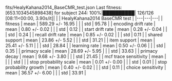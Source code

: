 fits/HealyKahana2014_BaseCMR_test.json
Last fitness: [653.1034545898438] for subject 244: 100%|██████████| 126/126 [08:11<00:00,  3.90s/it]| | | HealyKahana2014 BaseCMR test |
|---|---|---|
| fitness | mean | 589.29 +/- 16.95 |
| | std | 95.78 |
| encoding drift rate | mean | 0.80 +/- 0.02 |
| | std | 0.12 |
| start drift rate | mean | 0.28 +/- 0.04 |
| | std | 0.24 |
| recall drift rate | mean | 0.85 +/- 0.02 |
| | std | 0.11 |
| shared support | mean | 23.86 +/- 5.52 |
| | std | 31.21 |
| item support | mean | 25.41 +/- 5.11 |
| | std | 28.84 |
| learning rate | mean | 0.50 +/- 0.06 |
| | std | 0.35 |
| primacy scale | mean | 28.69 +/- 5.95 |
| | std | 33.63 |
| primacy decay | mean | 9.68 +/- 3.80 |
| | std | 21.45 |
| mcf trace sensitivity | mean | |
| | std | |
| stop probability scale | mean | 0.01 +/- 0.00 |
| | std | 0.01 |
| stop probability growth | mean | 0.40 +/- 0.02 |
| | std | 0.11 |
| choice sensitivity | mean | 36.57 +/- 6.00 |
| | std | 33.91 |